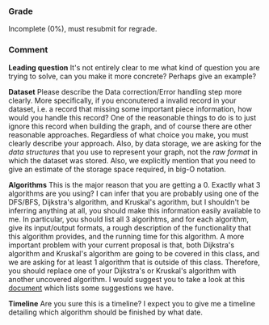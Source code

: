 ### Grade
Incomplete (0%), must resubmit for regrade. 

### Comment 
**Leading question** It's not entirely clear to me what kind of question you are trying to solve, can you make it more concrete? Perhaps give an example? 

**Dataset** Please describe the Data correction/Error handling step more clearly. More specifically, if you enconutered a invalid record in your dataset, i.e. a record that missing
some important piece information, how would you handle this record? One of the reasonable things to do is to just ignore this record when building the graph, and of course there 
are other reasonable approaches. Regardless of what choice you make, you must clearly describe your approach. Also, by data storage, we are asking for the *data structures* that you 
use to represent your graph, not the *raw format* in which the dataset was stored. Also, we explicitly mention that you need to give an estimate of the storage space required, in
big-O notation. 

**Algorithms** This is the major reason that you are getting a 0. Exactly what 3 algorithms are you using? I can infer that you are probably using one of the DFS/BFS, Dijkstra's algorithm,
and Kruskal's agorithm, but I shouldn't be inferring anything at all, you should make this information easily available to me. In particular, you should list all 3 algorihtms, and for 
each algorithm, give its input/output formats, a rough description of the functionality that this algorithm provides, and the running time for this algorithm. A more important problem
with your current proposal is that, both Dijkstra's algorithm and Kruskal's algorithm are going to be covered in this class, and we are asking for at least 1 algorithm that is outside
of this class. Therefore, you should replace one of your Dijkstra's or Kruskal's algorithm with another uncovered algorithm. I would suggest you to take a look at this [document](https://docs.google.com/document/d/10VL05FxUCQZMLb_jQfsfOMNR56ecxy0aIaqPH6KumBQ/edit) which lists 
some suggestions we have.

**Timeline** Are you sure this is a timeline? I expect you to give me a timeline detailing which algorithm should be finished by what date.
